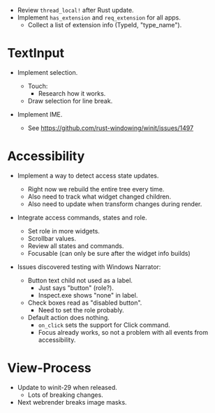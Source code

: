 * Review `thread_local!` after Rust update.
* Implement `has_extension` and `req_extension` for all apps.
    - Collect a list of extension info (TypeId, "type_name").

# TextInput

* Implement selection.
    - Touch:
        - Research how it works.
    - Draw selection for line break.

* Implement IME.
    - See https://github.com/rust-windowing/winit/issues/1497

# Accessibility

* Implement a way to detect access state updates.
    - Right now we rebuild the entire tree every time.
    - Also need to track what widget changed children.
    - Also need to update when transform changes during render.

* Integrate access commands, states and role.
    - Set role in more widgets.
    - Scrollbar values.
    - Review all states and commands.
    - Focusable (can only be sure after the widget info builds)

* Issues discovered testing with Windows Narrator:
    - Button text child not used as a label.
        - Just says "button" (role?).
        - Inspect.exe shows "none" in label.
    - Check boxes read as "disabled button".
        - Need to set the role probably.
    - Default action does nothing.
        - `on_click` sets the support for Click command.
        - Focus already works, so not a problem with all events from accessibility.

# View-Process

* Update to winit-29 when released.
    - Lots of breaking changes.
* Next webrender breaks image masks.

